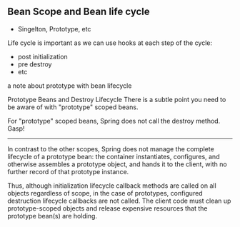 ## Bean Scope and Bean life cycle

- Singelton, Prototype, etc

Life cycle is important as we can use hooks at each step of the cycle:
- post initialization
- pre destroy
- etc

a note about prototype with bean lifecycle

Prototype Beans and Destroy Lifecycle
There is a subtle point you need to be aware of with "prototype" scoped beans.

For "prototype" scoped beans, Spring does not call the destroy method. Gasp!

---

In contrast to the other scopes, Spring does not manage the complete lifecycle of a prototype bean: the container instantiates, configures, and otherwise assembles a prototype object, and hands it to the client, with no further record of that prototype instance.

Thus, although initialization lifecycle callback methods are called on all objects regardless of scope, in the case of prototypes, configured destruction lifecycle callbacks are not called. The client code must clean up prototype-scoped objects and release expensive resources that the prototype bean(s) are holding.

